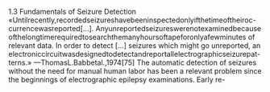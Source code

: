 1.3 Fundamentals of Seizure Detection
«Untilrecently,recordedseizureshavebeeninspectedonlyifthetimeoftheiroc-
currencewasreported[...]. Anyunreportedseizureswerenotexaminedbecause
ofthelongtimerequiredtosearchthemanyhoursoftapeforonlyafewminutes
of relevant data. In order to detect [...] seizures which might go unreported, an
electroniccircuitwasdesignedtodetectandreportallelectrographicseizurepat-
terns.»
—ThomasL.Babbetal.,1974[75]
The automatic detection of seizures without the need for manual human labor has been
a relevant problem since the beginnings of electrographic epilepsy examinations. Early re-